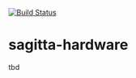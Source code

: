 [![Build Status](https://travis-ci.org/PervasiveDigital/sagitta-hardware.svg?branch=master)](https://travis-ci.org/PervasiveDigital/sagitta-hardware)

# sagitta-hardware
tbd